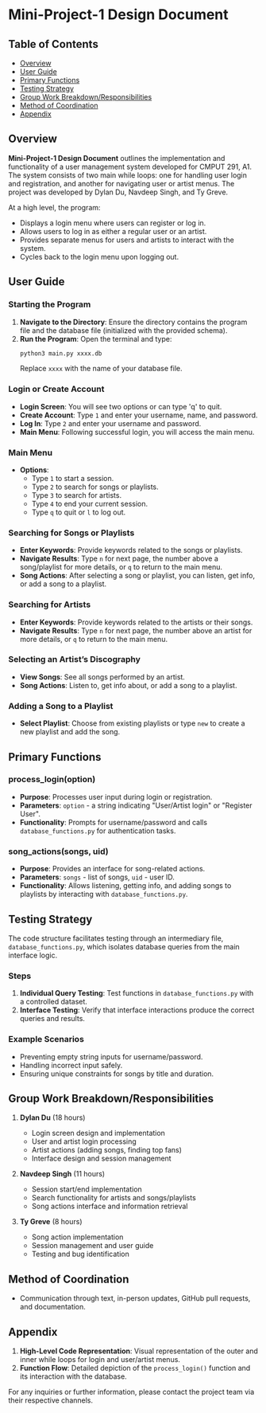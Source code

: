 # Mini-Project-1 Design Document

## Table of Contents

- [Overview](#overview)
- [User Guide](#user-guide)
- [Primary Functions](#primary-functions)
- [Testing Strategy](#testing-strategy)
- [Group Work Breakdown/Responsibilities](#group-work-breakdownresponsibilities)
- [Method of Coordination](#method-of-coordination)
- [Appendix](#appendix)

## Overview

**Mini-Project-1 Design Document** outlines the implementation and functionality of a user management system developed for CMPUT 291, A1. The system consists of two main while loops: one for handling user login and registration, and another for navigating user or artist menus. The project was developed by Dylan Du, Navdeep Singh, and Ty Greve.

At a high level, the program:
- Displays a login menu where users can register or log in.
- Allows users to log in as either a regular user or an artist.
- Provides separate menus for users and artists to interact with the system.
- Cycles back to the login menu upon logging out.

## User Guide

### Starting the Program

1. **Navigate to the Directory**: Ensure the directory contains the program file and the database file (initialized with the provided schema).
2. **Run the Program**: Open the terminal and type:
    ```bash
    python3 main.py xxxx.db
    ```
   Replace `xxxx` with the name of your database file.

### Login or Create Account

- **Login Screen**: You will see two options or can type 'q' to quit.
- **Create Account**: Type `1` and enter your username, name, and password.
- **Log In**: Type `2` and enter your username and password.
- **Main Menu**: Following successful login, you will access the main menu.

### Main Menu

- **Options**: 
  - Type `1` to start a session.
  - Type `2` to search for songs or playlists.
  - Type `3` to search for artists.
  - Type `4` to end your current session.
  - Type `q` to quit or `l` to log out.

### Searching for Songs or Playlists

- **Enter Keywords**: Provide keywords related to the songs or playlists.
- **Navigate Results**: Type `n` for next page, the number above a song/playlist for more details, or `q` to return to the main menu.
- **Song Actions**: After selecting a song or playlist, you can listen, get info, or add a song to a playlist.

### Searching for Artists

- **Enter Keywords**: Provide keywords related to the artists or their songs.
- **Navigate Results**: Type `n` for next page, the number above an artist for more details, or `q` to return to the main menu.

### Selecting an Artist’s Discography

- **View Songs**: See all songs performed by an artist.
- **Song Actions**: Listen to, get info about, or add a song to a playlist.

### Adding a Song to a Playlist

- **Select Playlist**: Choose from existing playlists or type `new` to create a new playlist and add the song.

## Primary Functions

### process_login(option)

- **Purpose**: Processes user input during login or registration.
- **Parameters**: `option` - a string indicating "User/Artist login" or "Register User".
- **Functionality**: Prompts for username/password and calls `database_functions.py` for authentication tasks.

### song_actions(songs, uid)

- **Purpose**: Provides an interface for song-related actions.
- **Parameters**: `songs` - list of songs, `uid` - user ID.
- **Functionality**: Allows listening, getting info, and adding songs to playlists by interacting with `database_functions.py`.

## Testing Strategy

The code structure facilitates testing through an intermediary file, `database_functions.py`, which isolates database queries from the main interface logic.

### Steps

1. **Individual Query Testing**: Test functions in `database_functions.py` with a controlled dataset.
2. **Interface Testing**: Verify that interface interactions produce the correct queries and results.

### Example Scenarios

- Preventing empty string inputs for username/password.
- Handling incorrect input safely.
- Ensuring unique constraints for songs by title and duration.

## Group Work Breakdown/Responsibilities

1. **Dylan Du** (18 hours)
   - Login screen design and implementation
   - User and artist login processing
   - Artist actions (adding songs, finding top fans)
   - Interface design and session management

2. **Navdeep Singh** (11 hours)
   - Session start/end implementation
   - Search functionality for artists and songs/playlists
   - Song actions interface and information retrieval

3. **Ty Greve** (8 hours)
   - Song action implementation
   - Session management and user guide
   - Testing and bug identification

## Method of Coordination

- Communication through text, in-person updates, GitHub pull requests, and documentation.

## Appendix

1. **High-Level Code Representation**: Visual representation of the outer and inner while loops for login and user/artist menus.
2. **Function Flow**: Detailed depiction of the `process_login()` function and its interaction with the database.

For any inquiries or further information, please contact the project team via their respective channels.
